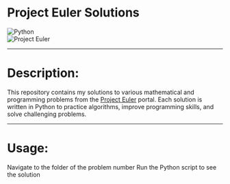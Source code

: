 # Project Euler Solutions

![Python](https://img.shields.io/badge/Python-3.12-blue)  
![Project Euler](https://img.shields.io/badge/Source-Project%20Euler-orange)

---
# Description:
This repository contains my solutions to various mathematical and programming problems from the [Project Euler](https://projecteuler.net/) portal.
Each solution is written in Python to practice algorithms, improve programming skills, and solve challenging problems.

---

# Usage:

Navigate to the folder of the problem number
Run the Python script to see the solution
